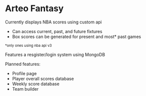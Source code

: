 # Arteo Fantasy

Currently displays NBA scores using custom api
 - Can access current, past, and future fixtures
 - Box scores can be generated for present and most\* past games

<sub>\*only ones using nba api v3<sub>

Features a resgister/login system using MongoDB

Planned features:
  - Profile page
  - Player overall scores database
  - Weekly score database
  - Team builder
